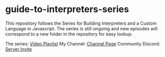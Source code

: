 # guide-to-interpreters-series
This repository follows the Series for Building Interpreters and a Custom Language in Javascript. The series is still ongoing and new episodes will correspond to a new folder in the repository for easy lookup.

The series: [Video Playlist](https://www.youtube.com/playlist?list=PL_2VhOvlMk4UHGqYCLWc6GO8FaPl8fQTh)
My Channel: [Channel Page](https://www.youtube.com/c/JSimplified)
Community Discord: [Server Invite](https://discord.gg/KEfHqZ3zn7)
